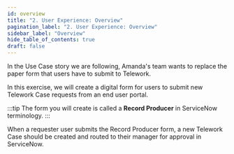 ```yaml
---
id: overview
title: "2. User Experience: Overview"
pagination_label: "2. User Experience: Overview" 
sidebar_label: "Overview"
hide_table_of_contents: true
draft: false
---
```


In the Use Case story we are following, Amanda's team wants to replace the paper form that users have to submit to Telework.

In this exercise, we will create a digital form for users to submit new Telework Case requests from an end user portal. 

:::tip
The form you will create is called a **Record Producer** in ServiceNow terminology.
:::

When a requester user submits the Record Producer form, a new Telework Case should be created and routed to their manager for approval in ServiceNow. 